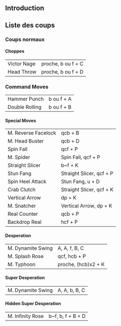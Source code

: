 ## Introduction

## Liste des coups

### Coups normaux

#### Choppes

|             |                    |
|-------------|--------------------|
| Victor Nage | proche, b ou f + C |
| Head Throw  | proche, b ou f + D |

### Command Moves

|                |            |
|----------------|------------|
| Hammer Punch   | b ou f + A |
| Double Rolling | b ou f + B |

#### Special Moves

|                     |                          |
|---------------------|--------------------------|
| M. Reverse Facelock | qcb + B                  |
| M. Head Buster      | qcb + D                  |
| Spin Fall           | qcf + P                  |
| M. Spider           | Spin Fall, qcf + P       |
| Straight Slicer     | b\~f + K                 |
| Stun Fang           | Straight Slicer, qcf + P |
| Spin Heel Attack    | Stun Fang, u + D         |
| Crab Clutch         | Straight Slicer, qcf + K |
| Vertical Arrow      | dp + K                   |
| M. Snatcher         | Vertical Arrow, dp + K   |
| Real Counter        | qcb + P                  |
| Backdrop Real       | hcf + P                  |

#### Desperation

|                   |                     |
|-------------------|---------------------|
| M. Dynamite Swing | A, A, f, B, C       |
| M. Splash Rose    | qcf, hcb + P        |
| M. Typhoon        | proche, (hcb)x2 + K |

#### Super Desperation

|                   |               |
|-------------------|---------------|
| M. Dynamite Swing | A, A, b, B, C |

#### Hidden Super Desperation

|                  |                    |
|------------------|--------------------|
| M. Infinity Rose | b\~f, b, f + B + D |
